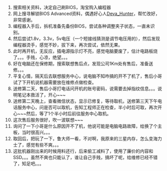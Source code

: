 1. 搜索相关资料，决定自己刷BIOS，淘宝购入编程器
2. 网上搜寻解锁BIOS Advanced资料，偶遇好心人[Deva_Hunter](http://tieba.baidu.com/p/6188963809)，帮忙改好，非常感谢。
3. 编程器入手后，拆机准备先备份BIOS，尝试各种调整夹子状态，一直未识别。
4. 然后尝试1.8v，3.3v，5v电压（一个短接线猜测是调节电压用的），然后发现编程器烫手，感觉不妙，拔下来，再次尝试，依然无果。
5. 此时再开机，无反应，插电源指示灯不亮，感觉电脑要废了，估计电路板烧了。。。手贱，心凉，绝望。。。
6. 好在电脑还在保修期，搜索联想售后点，发现公司1Km处有售后，准备送修。。。
7. 平复心情，隔天后去联想服务中心，说电脑不知咋搞的开不了机了，售后小哥试了下开机说机器需要放在维修点做检查。
8. 送修第二天，售后小哥打电话问开机的账号密码，说需要去掉指纹信息。。。说明笔记本救活了，开心~~~
9. 送修第二天晚上，查看微信状态，显示已修复，等待取机，送修第三天下午电话服务中心，问是否可以取机，告知工程师正在检查，半小时后可取，再次开心~~~然后，等了1个半小时后前往服务中心取机。
10. 这次售后服务很好，吹一波联想~~~
11. 询问了一下小哥是什么原因开不了机，他说可能是电脑电路故障，给换了个主板，当时很高兴。。。
12. 取回后，把玩了一下，鲁大师一看，不对啊，我原来的三星内存，怎么变海力士了，感觉有些不爽。。。
13. 这批机器刚出来的时候用料还行，后来偷工减料了，使用了廉价的内容和SSD。。。虽然不爽也只能认了，谁让自己手贱，搞坏了呢，给维修已经不错了，知足吧。。。